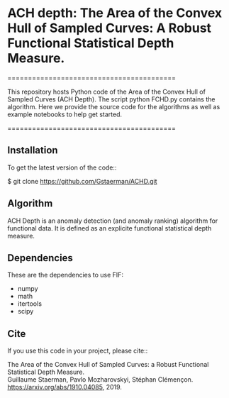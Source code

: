 # ACH depth: The Area of the Convex Hull of Sampled Curves: A Robust Functional Statistical Depth Measure.
=========================================

This repository hosts Python code of the Area of the Convex Hull of Sampled Curves (ACH Depth). The script python FCHD.py contains the algorithm.
Here we provide the source code for the algorithms as well as example notebooks to help get started.

=========================================


Installation
------------

To get the latest version of the code::

  $ git clone https://github.com/Gstaerman/ACHD.git
  
  
Algorithm
---------
ACH Depth is an anomaly detection (and anomaly ranking) algorithm for functional data.
It is defined as an explicite functional statistical depth measure.

Dependencies
------------

These are the dependencies to use FIF:

* numpy 
* math
* itertools
* scipy

Cite
----

If you use this code in your project, please cite::

   The Area of the Convex Hull of Sampled Curves: a Robust Functional Statistical Depth Measure.  
   Guillaume Staerman, Pavlo Mozharovskyi, Stéphan Clémençon. 
   https://arxiv.org/abs/1910.04085, 2019.
   

